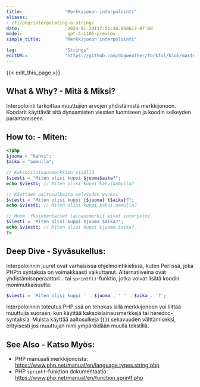 ```yaml
---
title:                "Merkkijonon interpolointi"
aliases:
- /fi/php/interpolating-a-string/
date:                  2024-01-20T17:51:36.860617-07:00
model:                 gpt-4-1106-preview
simple_title:         "Merkkijonon interpolointi"

tag:                  "Strings"
editURL:              "https://github.com/dogweather/forkful/blob/master/content/fi/php/interpolating-a-string.md"
---
```


{{< edit_this_page >}}

## What & Why? - Mitä & Miksi?
Interpolointi tarkoittaa muuttujien arvojen yhdistämistä merkkijonoon. Koodarit käyttävät sitä dynaamisten viestien luomiseen ja koodin selkeyden parantamiseen.

## How to: - Miten:
```php
<?php
$juoma = "kahvi";
$aika = "aamulla";

// Kaksoislainausmerkkien sisällä
$viesti = "Miten olisi kuppi $juoma$aika?";
echo $viesti; // Miten olisi kuppi kahviaamulla?

// Käyttäen aaltosulkeita selvyyden vuoksi
$viesti = "Miten olisi kuppi {$juoma} {$aika}?";
echo $viesti; // Miten olisi kuppi kahvi aamulla?

// Huom. Yksinkertaiset lainausmerkit eivät interpoloi
$viesti = 'Miten olisi kuppi $juoma $aika?';
echo $viesti; // Miten olisi kuppi $juoma $aika?
?>
```

## Deep Dive - Syväsukellus:
Interpoloinnin juuret ovat varhaisissa ohjelmointikielissä, kuten Perlissä, joka PHP:n syntaksia on voimakkaasti vaikuttanut. Alternatiiveina ovat yhdistämisoperaattori `.` tai `sprintf()`-funktio, jotka voivat lisätä koodin monimutkaisuutta:

```php
$viesti = 'Miten olisi kuppi ' . $juoma . ' ' . $aika . '?';
```

Interpoloinnin toteutus PHP:ssä on tehokas sillä merkkijonoon voi liittää muuttujia suoraan, kun käyttää kaksoislainausmerkkejä tai heredoc-syntaksia. Muista käyttää aaltosulkeja (`{}`) sekavuuden välttämiseksi, erityisesti jos muuttujan nimi ympäröidään muulla tekstillä.

## See Also - Katso Myös:
- PHP manuaali merkkijonoista: https://www.php.net/manual/en/language.types.string.php
- PHP `sprintf`-funktion dokumentaatio: https://www.php.net/manual/en/function.sprintf.php
